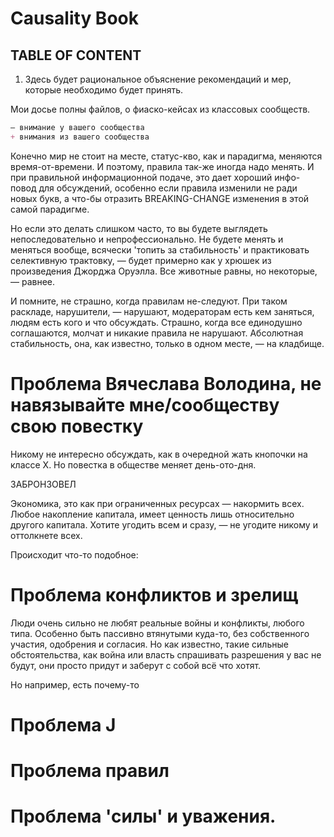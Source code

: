 

# Causality Book

## TABLE OF CONTENT

1. Здесь будет рациональное объяснение рекомендаций и мер, которые необходимо будет принять.

Мои досье полны файлов, о фиаско-кейсах из классовых сообществ.


```markdown
— внимание у вашего сообщества
+ внимания из вашего сообщества
```

Конечно мир не стоит на месте, статус-кво, как и парадигма, меняются время-от-времени. И поэтому, правила так-же иногда надо менять. И при правильной информационной подаче, это дает хороший инфо-повод для обсуждений, особенно если правила изменили не ради новых букв, а что-бы отразить BREAKING-CHANGE изменения в этой самой парадигме.

Но если это делать слишком часто, то вы будете выглядеть непоследовательно и непрофессионально. 
Не будете менять и меняться вообще, всячески 'топить за стабильность' и практиковать селективную трактовку, — будет примерно как у хрюшек из произведения Джорджа Оруэлла. Все животные равны, но некоторые, — равнее.

И помните, не страшно, когда правилам не-следуют. При таком раскладе, нарушители, — нарушают, модераторам есть кем заняться, людям есть кого и что обсуждать. Страшно, когда все единодушно соглашаются, молчат и никакие правила не нарушают. Абсолютная стабильность, она, как известно, только в одном месте, — на кладбище.

# Проблема Вячеслава Володина, не навязывайте мне/сообществу свою повестку

Никому не интересно обсуждать, как в очередной жать кнопочки на классе Х. Но повестка в обществе меняет день-ото-дня.

ЗАБРОНЗОВЕЛ

Экономика, это как при ограниченных ресурсах — накормить всех. Любое накопление капитала, имеет ценность лишь относительно другого капитала. Хотите угодить всем и сразу, — не угодите никому и оттолкнете всех.


Происходит что-то подобное:


# Проблема конфликтов и зрелищ

Люди очень сильно не любят реальные войны и конфликты, любого типа.
Особенно быть пассивно втянутыми куда-то, без собственного участия, одобрения и согласия.
Но как известно, такие сильные обстоятельства, как война или власть спрашивать разрешения у вас не будут, они просто придут и заберут с собой всё что хотят.

Но например, есть почему-то 





# Проблема J






# Проблема правил

# Проблема 'силы' и уважения.



